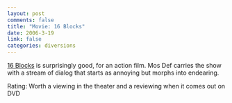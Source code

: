 ```yaml
--- 
layout: post
comments: false
title: "Movie: 16 Blocks"
date: 2006-3-19
link: false
categories: diversions
---
```

<a href="http://imdb.com/title/tt0450232/" title="16 Blocks">16 Blocks</a> is surprisingly good, for an action film. Mos Def carries the show with a stream of dialog that starts as annoying but morphs into endearing.

Rating: Worth a viewing in the theater and a reviewing when it comes out on DVD
